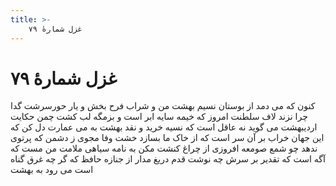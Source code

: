 ```yaml
---
title: >-
    غزل شمارهٔ ۷۹
---
```

# غزل شمارهٔ ۷۹

کنون که می دمد از بوستان نسیم بهشت
من و شراب فرح بخش و یار حورسرشت
گدا چرا نزند لاف سلطنت امروز
که خیمه سایه ابر است و بزمگه لب کشت
چمن حکایت اردیبهشت می گوید
نه عاقل است که نسیه خرید و نقد بهشت
به می عمارت دل کن که این جهان خراب
بر آن سر است که از خاک ما بسازد خشت
وفا مجوی ز دشمن که پرتوی ندهد
چو شمع صومعه افروزی از چراغ کنشت
مکن به نامه سیاهی ملامت من مست
که آگه است که تقدیر بر سرش چه نوشت
قدم دریغ مدار از جنازه حافظ
که گر چه غرق گناه است می رود به بهشت
